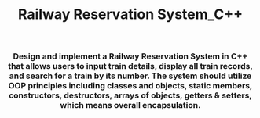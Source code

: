 <h1 align="center">Railway Reservation System_C++</h1>
<br>

<h3 align="center">Design and implement a Railway Reservation System in C++ that allows users to input train
details, display all train records, and search for a train by its number. The system should utilize
OOP principles including classes and objects, static members, constructors, destructors, arrays of
objects, getters & setters, which means overall encapsulation.</h3>
<br>




